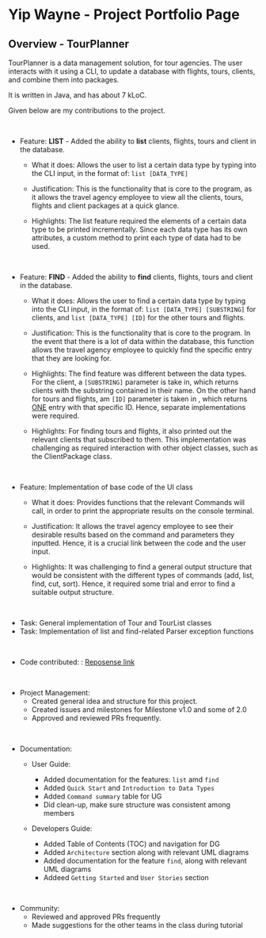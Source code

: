 # Yip Wayne - Project Portfolio Page

## Overview - TourPlanner

TourPlanner is a data management solution, for tour agencies. The user interacts with it using a CLI, to update a
database with flights, tours, clients, and combine them into packages.

It is written in Java, and has about 7 kLoC.

Given below are my contributions to the project.

<br>

* Feature: **LIST** - Added the ability to **list** clients, flights, tours and client in the database.
    * What it does: Allows the user to list a certain data type by typing into the CLI input, in the format of:
      `list [DATA_TYPE]`

    * Justification: This is the functionality that is core to the program, as it allows the travel agency employee to view all the clients, 
      tours, flights and client packages at a quick glance.

    * Highlights: The list feature required the elements of a certain data type to be printed incrementally. Since each data
      type has its own attributes, a custom method to print each type of data had to be used.

<br>

* Feature: **FIND** - Added the ability to **find** clients, flights, tours and client in the database.
    * What it does: Allows the user to find a certain data type by typing into the CLI input, in the format of:
      `list [DATA_TYPE] [SUBSTRING]` for clients, and `list [DATA_TYPE] [ID]` for the other tours and flights.

    * Justification: This is the functionality that is core to the program. In the event that there is a lot of data within the database, this 
      function allows the travel agency employee to quickly find the specific entry that they are looking for.

    * Highlights: The find feature was different between the data types. For the client, a `[SUBSTRING]` parameter is take in, which
      returns clients with the substring contained in their name. On the other hand for tours and flights, am `[ID]` parameter is
      taken in , which returns <u>ONE</u> entry with that specific ID. Hence, separate implementations were required.

    * Highlights: For finding tours and flights, it also printed out the relevant clients that subscribed to them. This implementation
      was challenging as required interaction with other object classes, such as the ClientPackage class.

<br>

* Feature: Implementation of base code of the UI class
    * What it does: Provides functions that the relevant Commands will call, in order to print the appropriate results
      on the console terminal.
  
    * Justification: It allows the travel agency employee to see their desirable results based on the command and parameters
      they inputted. Hence, it is a crucial link between the code and the user input.

    * Highlights: It was challenging to find a general output structure that would be consistent with the different types 
      of commands (add, list, find, cut, sort). Hence, it required some trial and error to find a suitable output structure.

<br>

* Task: General implementation of Tour and TourList classes
* Task: Implementation of list and find-related Parser exception functions

<br>

* Code contributed: : [Reposense link](https://nus-cs2113-ay2122s1.github.io/tp-dashboard/?search=&sort=groupTitle&sortWithin=title&timeframe=commit&mergegroup=&groupSelect=groupByRepos&breakdown=true&checkedFileTypes=docs~functional-code~test-code~other&since=2021-09-25&tabOpen=true&tabType=authorship&tabAuthor=YipWayne&tabRepo=AY2122S1-CS2113T-F11-3%2Ftp%5Bmaster%5D&authorshipIsMergeGroup=false&authorshipFileTypes=docs~functional-code~test-code&authorshipIsBinaryFileTypeChecked=false&reverseAuthorshipOrder=true)

<br>

* Project Management:
    * Created general idea and structure for this project.
    * Created issues and milestones for Milestone v1.0 and some of 2.0
    * Approved and reviewed PRs frequently.

<br>

* Documentation:
    * User Guide:
        * Added documentation for the features: `list` amd `find`
        * Added `Quick Start`  and `Introduction to Data Types` 
        * Added `Command summary` table for UG
        * Did clean-up, make sure structure was consistent among members

    * Developers Guide:
        * Added Table of Contents (TOC) and navigation for DG
        * Added `Architecture` section along with relevant UML diagrams
        * Added documentation for the feature `find`, along with relevant UML diagrams
        * Addeed `Getting Started` and `User Stories` section

<br>

* Community:
    * Reviewed and approved PRs frequently
    * Made suggestions for the other teams in the class during tutorial
